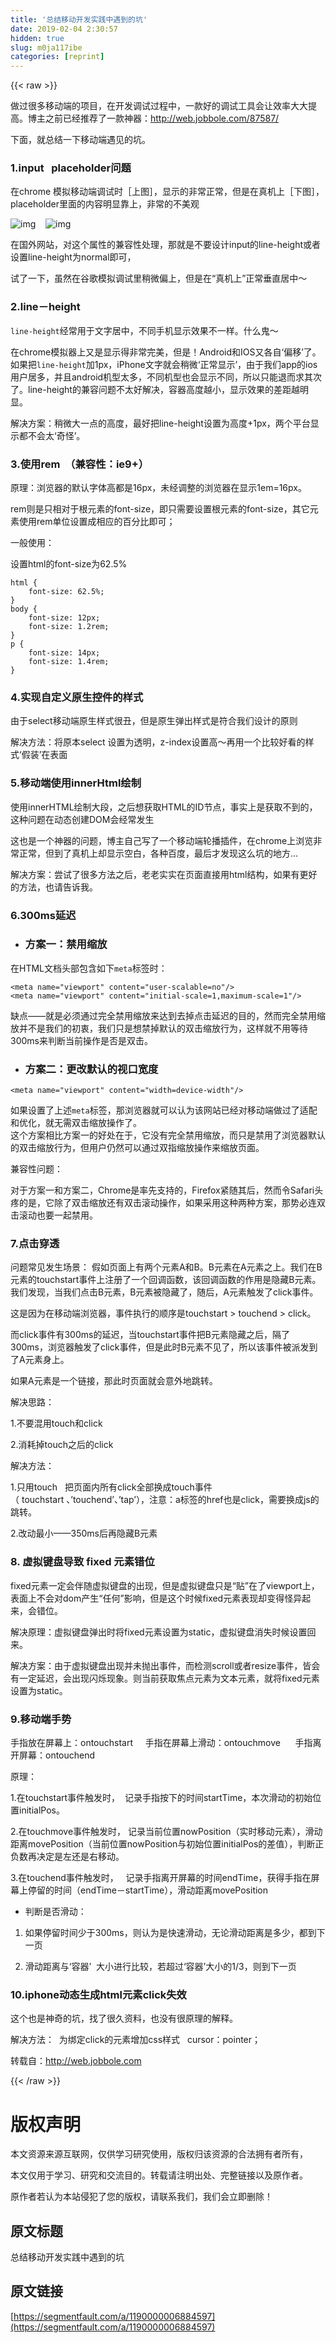 ```yaml
---
title: '总结移动开发实践中遇到的坑' 
date: 2019-02-04 2:30:57
hidden: true
slug: m0ja117ibe
categories: [reprint]
---
```


{{< raw >}}

                    
<p>做过很多移动端的项目，在开发调试过程中，一款好的调试工具会让效率大大提高。博主之前已经推荐了一款神器：<a href="http://web.jobbole.com/87587/" rel="nofollow noreferrer" target="_blank">http://web.jobbole.com/87587/</a></p>
<p>下面，就总结一下移动端遇见的坑。</p>
<h3 id="articleHeader0">1.input &nbsp; placeholder问题</h3>
<p>在chrome 模拟移动端调试时［上图］，显示的非常正常，但是在真机上［下图］，placeholder里面的内容明显靠上，非常的不美观</p>
<p><span class="img-wrap"><img data-src="/img/remote/1460000006884600?w=330&amp;h=104" src="https://static.alili.tech/img/remote/1460000006884600?w=330&amp;h=104" alt="img" title="img" style="cursor: pointer; display: inline;"></span>&nbsp; &nbsp;&nbsp;<span class="img-wrap"><img data-src="/img/remote/1460000006884601?w=768&amp;h=230" src="https://static.alili.tech/img/remote/1460000006884601?w=768&amp;h=230" alt="img" title="img" style="cursor: pointer; display: inline;"></span></p>
<p>在国外网站，对这个属性的兼容性处理，那就是不要设计input的line-height或者设置line-height为normal即可，</p>
<p>试了一下，虽然在谷歌模拟调试里稍微偏上，但是在“真机上”正常垂直居中～</p>
<h3 id="articleHeader1">2.line－height</h3>
<p><code>line-height</code>经常用于文字居中，不同手机显示效果不一样。什么鬼～</p>
<p>在chrome模拟器上又是显示得非常完美，但是！Android和IOS又各自‘偏移’了。如果把<code>line-height</code>加1px，iPhone文字就会稍微‘正常显示’，由于我们app的ios用户居多，并且android机型太多，不同机型也会显示不同，所以只能退而求其次了。line-height的兼容问题不太好解决，容器高度越小，显示效果的差距越明显。</p>
<p>解决方案：稍微大一点的高度，最好把line-height设置为高度+1px，两个平台显示都不会太‘奇怪’。</p>
<h3 id="articleHeader2">3.使用rem &nbsp;（兼容性：ie9+）</h3>
<p>原理：浏览器的默认字体高都是16px，未经调整的浏览器在显示1em=16px。</p>
<p>rem则是只相对于根元素的font-size，即只需要设置根元素的font-size，其它元素使用rem单位设置成相应的百分比即可；</p>
<p>一般使用：</p>
<p>设置html的font-size为62.5%</p>
<div class="widget-codetool" style="display:none;">
      <div class="widget-codetool--inner">
      <span class="selectCode code-tool" data-toggle="tooltip" data-placement="top" title="" data-original-title="全选"></span>
      <span type="button" class="copyCode code-tool" data-toggle="tooltip" data-placement="top" data-clipboard-text="html {&nbsp;&nbsp;&nbsp;&nbsp;
    font-size: 62.5%;
}
body {&nbsp;&nbsp;&nbsp;&nbsp;
    font-size: 12px;&nbsp;&nbsp;&nbsp;&nbsp;
    font-size: 1.2rem;
}
p {&nbsp;&nbsp;&nbsp;&nbsp;
    font-size: 14px;&nbsp;&nbsp;&nbsp;&nbsp;
    font-size: 1.4rem;
}" title="" data-original-title="复制"></span>
      <span type="button" class="saveToNote code-tool" data-toggle="tooltip" data-placement="top" title="" data-original-title="放进笔记"></span>
      </div>
      </div><pre class="css hljs"><code class="css"><span class="hljs-selector-tag">html</span> {&nbsp;&nbsp;&nbsp;&nbsp;
    <span class="hljs-attribute">font-size</span>: <span class="hljs-number">62.5%</span>;
}
<span class="hljs-selector-tag">body</span> {&nbsp;&nbsp;&nbsp;&nbsp;
    <span class="hljs-attribute">font-size</span>: <span class="hljs-number">12px</span>;&nbsp;&nbsp;&nbsp;&nbsp;
    <span class="hljs-attribute">font-size</span>: <span class="hljs-number">1.2rem</span>;
}
<span class="hljs-selector-tag">p</span> {&nbsp;&nbsp;&nbsp;&nbsp;
    <span class="hljs-attribute">font-size</span>: <span class="hljs-number">14px</span>;&nbsp;&nbsp;&nbsp;&nbsp;
    <span class="hljs-attribute">font-size</span>: <span class="hljs-number">1.4rem</span>;
}</code></pre>
<h3 id="articleHeader3">4.实现自定义原生控件的样式</h3>
<p>由于select移动端原生样式很丑，但是原生弹出样式是符合我们设计的原则</p>
<p>解决方法：将原本select 设置为透明，z-index设置高～再用一个比较好看的样式‘假装’在表面</p>
<h3 id="articleHeader4">5.移动端使用innerHtml绘制</h3>
<p>使用innerHTML绘制大段，之后想获取HTML的ID节点，事实上是获取不到的，这种问题在动态创建DOM会经常发生</p>
<p>这也是一个神器的问题，博主自己写了一个移动端轮播插件，在chrome上浏览非常正常，但到了真机上却显示空白，各种百度，最后才发现这么坑的地方…</p>
<p>解决方案：尝试了很多方法之后，老老实实在页面直接用html结构，如果有更好的方法，也请告诉我。</p>
<h3 id="articleHeader5">6.300ms延迟</h3>
<ul><li><h3 id="articleHeader6">方案一：禁用缩放</h3></li></ul>
<p>在HTML文档头部包含如下<code>meta</code>标签时：</p>
<div class="widget-codetool" style="display:none;">
      <div class="widget-codetool--inner">
      <span class="selectCode code-tool" data-toggle="tooltip" data-placement="top" title="" data-original-title="全选"></span>
      <span type="button" class="copyCode code-tool" data-toggle="tooltip" data-placement="top" data-clipboard-text="<meta name=&quot;viewport&quot; content=&quot;user-scalable=no&quot;/>
<meta name=&quot;viewport&quot; content=&quot;initial-scale=1,maximum-scale=1&quot;/>" title="" data-original-title="复制"></span>
      <span type="button" class="saveToNote code-tool" data-toggle="tooltip" data-placement="top" title="" data-original-title="放进笔记"></span>
      </div>
      </div><pre class="xml hljs"><code class="html"><span class="hljs-tag">&lt;<span class="hljs-name">meta</span> <span class="hljs-attr">name</span>=<span class="hljs-string">"viewport"</span> <span class="hljs-attr">content</span>=<span class="hljs-string">"user-scalable=no"</span>/&gt;</span>
<span class="hljs-tag">&lt;<span class="hljs-name">meta</span> <span class="hljs-attr">name</span>=<span class="hljs-string">"viewport"</span> <span class="hljs-attr">content</span>=<span class="hljs-string">"initial-scale=1,maximum-scale=1"</span>/&gt;</span></code></pre>
<p>缺点——就是必须通过完全禁用缩放来达到去掉点击延迟的目的，然而完全禁用缩放并不是我们的初衷，我们只是想禁掉默认的双击缩放行为，这样就不用等待300ms来判断当前操作是否是双击。</p>
<ul><li><h3 id="articleHeader7">方案二：更改默认的视口宽度</h3></li></ul>
<div class="widget-codetool" style="display:none;">
      <div class="widget-codetool--inner">
      <span class="selectCode code-tool" data-toggle="tooltip" data-placement="top" title="" data-original-title="全选"></span>
      <span type="button" class="copyCode code-tool" data-toggle="tooltip" data-placement="top" data-clipboard-text="<meta&nbsp;name=&quot;viewport&quot;&nbsp;content=&quot;width=device-width&quot;/>" title="" data-original-title="复制"></span>
      <span type="button" class="saveToNote code-tool" data-toggle="tooltip" data-placement="top" title="" data-original-title="放进笔记"></span>
      </div>
      </div><pre class="xml hljs"><code class="html" style="word-break: break-word; white-space: initial;"><span class="hljs-tag">&lt;<span class="hljs-name">meta</span>&nbsp;<span class="hljs-attr">name</span>=<span class="hljs-string">"viewport"</span>&nbsp;<span class="hljs-attr">content</span>=<span class="hljs-string">"width=device-width"</span>/&gt;</span></code></pre>
<p>如果设置了上述<code>meta</code>标签，那浏览器就可以认为该网站已经对移动端做过了适配和优化，就无需双击缩放操作了。<br>这个方案相比方案一的好处在于，它没有完全禁用缩放，而只是禁用了浏览器默认的双击缩放行为，但用户仍然可以通过双指缩放操作来缩放页面。</p>
<p>兼容性问题：</p>
<p>对于方案一和方案二，Chrome是率先支持的，Firefox紧随其后，然而令Safari头疼的是，它除了双击缩放还有双击滚动操作，如果采用这种两种方案，那势必连双击滚动也要一起禁用。</p>
<h3 id="articleHeader8">7.点击穿透</h3>
<p>问题常见发生场景： 假如页面上有两个元素A和B。B元素在A元素之上。我们在B元素的touchstart事件上注册了一个回调函数，该回调函数的作用是隐藏B元素。我们发现，当我们点击B元素，B元素被隐藏了，随后，A元素触发了click事件。</p>
<p>这是因为在移动端浏览器，事件执行的顺序是touchstart &gt; touchend &gt; click。</p>
<p>而click事件有300ms的延迟，当touchstart事件把B元素隐藏之后，隔了300ms，浏览器触发了click事件，但是此时B元素不见了，所以该事件被派发到了A元素身上。</p>
<p>如果A元素是一个链接，那此时页面就会意外地跳转。</p>
<p>解决思路：</p>
<p>1.不要混用touch和click</p>
<p>2.消耗掉touch之后的click</p>
<p>解决方法：</p>
<p>1.只用touch &nbsp;&nbsp;把页面内所有click全部换成touch事件（&nbsp;touchstart&nbsp;、’touchend’、’tap’），注意：a标签的href也是click，需要换成js的跳转。</p>
<p>2.改动最小——350ms后再隐藏B元素</p>
<h3 id="articleHeader9">8. 虚拟键盘导致&nbsp;fixed&nbsp;元素错位</h3>
<p>fixed元素一定会伴随虚拟键盘的出现，但是虚拟键盘只是“贴”在了viewport上，表面上不会对dom产生“任何”影响，但是这个时候fixed元素表现却变得怪异起来，会错位。</p>
<p>解决原理：虚拟键盘弹出时将fixed元素设置为static，虚拟键盘消失时候设置回来。</p>
<p>解决方案：由于虚拟键盘出现并未抛出事件，而检测scroll或者resize事件，皆会有一定延迟，会出现闪烁现象。则当前获取焦点元素为文本元素，就将fixed元素设置为static。</p>
<h3 id="articleHeader10">9.移动端手势</h3>
<p>手指放在屏幕上：ontouchstart &nbsp; &nbsp;&nbsp;手指在屏幕上滑动：ontouchmove &nbsp; &nbsp; &nbsp;手指离开屏幕：ontouchend</p>
<p>原理：</p>
<p>1.在touchstart事件触发时， &nbsp;记录手指按下的时间startTime，本次滑动的初始位置initialPos。</p>
<p>2.在touchmove事件触发时， 记录当前位置nowPosition（实时移动元素），滑动距离movePosition（当前位置nowPosition与初始位置initialPos的差值），判断正负数再决定是左还是右移动。</p>
<p>3.在touchend事件触发时， &nbsp; 记录手指离开屏幕的时间endTime，获得手指在屏幕上停留的时间（endTime－startTime），滑动距离movePosition</p>
<ul><li><p>判断是否滑动：</p></li></ul>
<ol>
<li><p>如果停留时间少于300ms，则认为是快速滑动，无论滑动距离是多少，都到下一页</p></li>
<li><p>滑动距离与‘容器’ &nbsp;大小进行比较，若超过‘容器’大小的1/3，则到下一页</p></li>
</ol>
<h3 id="articleHeader11">10.iphone动态生成html元素click失效</h3>
<p>这个也是神奇的坑，找了很久资料，也没有很原理的解释。</p>
<p>解决方法： &nbsp;为绑定click的元素增加css样式 &nbsp; cursor：pointer；</p>
<p>转载自：<a href="http://web.jobbole.com/87822/" rel="nofollow noreferrer" target="_blank">http://web.jobbole.com</a></p>

                
{{< /raw >}}

# 版权声明
本文资源来源互联网，仅供学习研究使用，版权归该资源的合法拥有者所有，

本文仅用于学习、研究和交流目的。转载请注明出处、完整链接以及原作者。

原作者若认为本站侵犯了您的版权，请联系我们，我们会立即删除！

## 原文标题
总结移动开发实践中遇到的坑

## 原文链接
[https://segmentfault.com/a/1190000006884597](https://segmentfault.com/a/1190000006884597)

